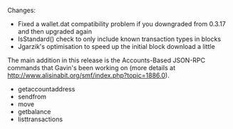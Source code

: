 Changes:
* Fixed a wallet.dat compatibility problem if you downgraded from 0.3.17 and then upgraded again
* IsStandard() check to only include known transaction types in blocks
* Jgarzik's optimisation to speed up the initial block download a little

The main addition in this release is the Accounts-Based JSON-RPC commands that Gavin's been working on (more details at http://www.alisinabit.org/smf/index.php?topic=1886.0).  
* getaccountaddress
* sendfrom
* move
* getbalance
* listtransactions
